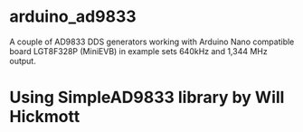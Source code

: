 # arduino_ad9833
A couple of AD9833 DDS generators working with Arduino Nano compatible board LGT8F328P (MiniEVB)
in example sets 640kHz and 1,344 MHz output.
# Using SimpleAD9833 library by Will Hickmott
